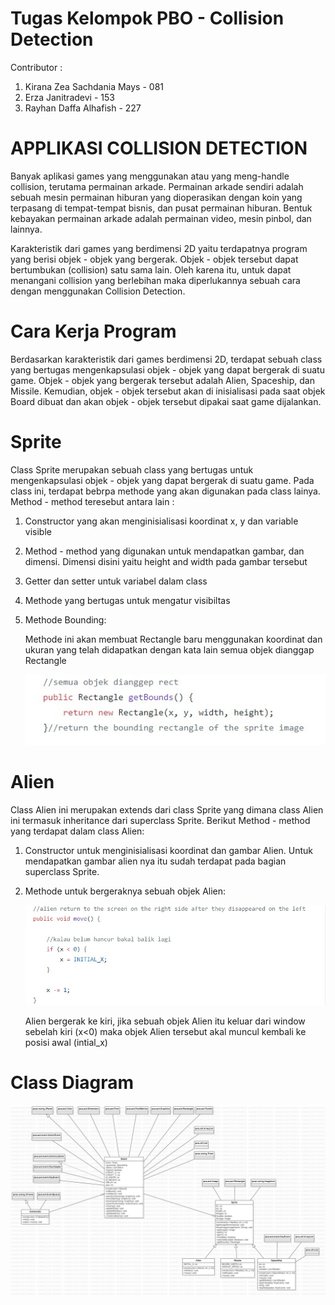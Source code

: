 # Tugas Kelompok PBO - Collision Detection

Contributor : 
  1. Kirana Zea Sachdania Mays - 081
  2. Erza Janitradevi - 153
  3. Rayhan Daffa Alhafish - 227 
  
# APPLIKASI COLLISION DETECTION 
Banyak aplikasi games yang menggunakan atau yang meng-handle collision, terutama permainan arkade. Permainan arkade sendiri adalah sebuah mesin permainan hiburan yang dioperasikan dengan koin yang terpasang di tempat-tempat bisnis, dan pusat permainan hiburan. Bentuk kebayakan permainan arkade adalah permainan video, mesin pinbol, dan lainnya. 

Karakteristik dari games yang berdimensi 2D yaitu terdapatnya program yang berisi objek - objek yang bergerak. Objek - objek tersebut dapat bertumbukan (collision) satu sama lain. Oleh karena itu, untuk dapat menangani collision yang berlebihan maka diperlukannya sebuah cara dengan menggunakan Collision Detection. 

# Cara Kerja Program 
Berdasarkan karakteristik dari games berdimensi 2D, terdapat sebuah class yang bertugas mengenkapsulasi objek - objek yang dapat bergerak di suatu game. Objek - objek yang bergerak tersebut adalah Alien, Spaceship, dan Missile. Kemudian, objek - objek tersebut akan di inisialisasi pada saat objek Board dibuat dan akan objek - objek tersebut dipakai saat game dijalankan. 

# Sprite 
Class Sprite merupakan sebuah class yang bertugas untuk mengenkapsulasi objek - objek yang dapat bergerak di suatu game. Pada class ini, terdapat bebrpa methode yang akan digunakan pada class lainya. Method - method teresebut antara lain : 
  1.  Constructor yang akan menginisialisasi koordinat x, y dan variable visible
  2.  Method - method yang digunakan untuk mendapatkan gambar, dan dimensi. Dimensi disini yaitu       height and width pada gambar tersebut
  3.  Getter dan setter untuk variabel dalam class
  4.  Methode yang bertugas untuk mengatur visibiltas
  5.  Methode Bounding:
          
      Methode ini akan membuat Rectangle baru menggunakan koordinat dan ukuran yang telah             didapatkan dengan kata lain semua objek dianggap Rectangle
      
        <img src="https://github.com/erzajanitra/CollisionDetection/blob/master/gambar2%20buat%20PBO%20-%20COLLISON/sprite%20bounding.jpg"/>
      
         

# Alien 
Class Alien ini merupakan extends dari class Sprite yang dimana class Alien ini termasuk inheritance dari superclass Sprite. Berikut Method - method yang terdapat dalam class Alien: 
  1.  Constructor untuk menginisialisasi koordinat dan gambar Alien. Untuk mendapatkan gambar         alien nya itu sudah terdapat pada bagian superclass Sprite.
  2.  Methode untuk bergeraknya sebuah objek Alien: 
  
      <img src="https://github.com/erzajanitra/CollisionDetection/blob/master/gambar2%20buat%20PBO%20-%20COLLISON/alien%20move.jpg"/>
      
      Alien bergerak ke kiri, jika sebuah objek Alien itu keluar dari window sebelah kiri (x<0) maka objek Alien tersebut akal muncul kembali ke posisi awal (intial_x)
      
# Class Diagram 
<img src="https://github.com/erzajanitra/CollisionDetection/blob/master/gambar2%20buat%20PBO%20-%20COLLISON/class%20diagramcollision%20detection.jpg"/>

